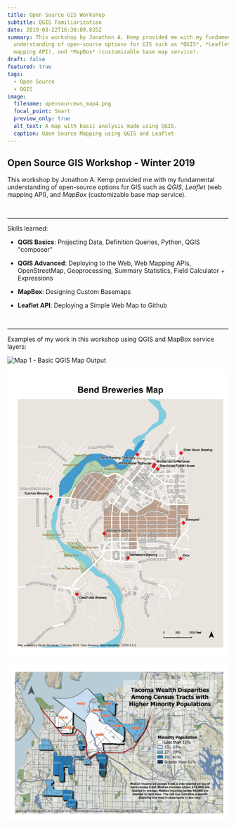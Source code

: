 ```yaml
---
title: Open Source GIS Workshop
subtitle: QGIS Familiarization
date: 2019-03-22T16:30:09.835Z
summary: This workshop by Jonathon A. Kemp provided me with my fundamental
  understanding of open-source options for GIS such as *QGIS*, *Leaflet* (web
  mapping API), and *MapBox* (customizable base map service).
draft: false
featured: true
tags:
  - Open Source
  - QGIS
image:
  filename: opensourcews_map4.png
  focal_point: Smart
  preview_only: true
  alt_text: A map with basic analysis made using QGIS.
  caption: Open Source Mapping using QGIS and Leaflet
---
```

## **Open Source GIS Workshop - Winter 2019**

This workshop by Jonathon A. Kemp provided me with my fundamental understanding of open-source options for GIS such as *QGIS*, *Leaflet* (web mapping API), and *MapBox* (customizable base map service).

<br>

<hr>

Skills learned:

* **QGIS Basics**: Projecting Data, Definition Queries, Python, QGIS "composer"

*  **QGIS Advanced**: Deploying to the Web, Web Mapping APIs, OpenStreetMap, Geoprocessing, Summary Statistics, Field Calculator + Expressions

*  **MapBox**: Designing Custom Basemaps

*  **Leaflet API**: Deploying a Simple Web Map to Github

<br>

<hr>

Examples of my work in this workshop using QGIS and MapBox service layers:

![Map 1 - Basic QGIS Map Output](opensourcews_map1.png "First QGIS Map")

![Map 2 - QGIS and Open Street Map](opensourcews_map2.png "Second QGIS Map")

![Map 4 - Cumulative Skills Map](opensourcews_map4.png "Final QGIS Map")
